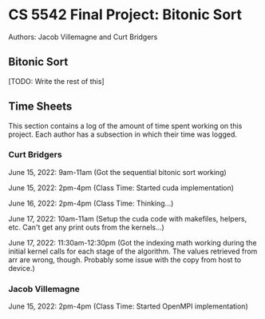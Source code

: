 # CS 5542 Final Project: Bitonic Sort

Authors: Jacob Villemagne and Curt Bridgers

## Bitonic Sort

[TODO: Write the rest of this]

## Time Sheets

This section contains a log of the amount of time spent working on this
project. Each author has a subsection in which their time was logged.

### Curt Bridgers

June 15, 2022: 9am-11am (Got the sequential bitonic sort working)

June 15, 2022: 2pm-4pm (Class Time: Started cuda implementation)

June 16, 2022: 2pm-4pm (Class Time: Thinking...)

June 17, 2022: 10am-11am (Setup the cuda code with makefiles, helpers, etc.
Can't get any print outs from the kernels...)

June 17, 2022: 11:30am-12:30pm (Got the indexing math working during the initial
kernel calls for each stage of the algorithm. The values retrieved from arr
are wrong, though. Probably some issue with the copy from host to device.)

### Jacob Villemagne

June 15, 2022: 2pm-4pm (Class Time: Started OpenMPI implementation)

